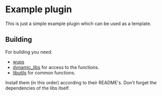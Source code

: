 # Example plugin

This is just a simple example plugin which can be used as a template.

## Building

For building you need: 
- [wups](https://github.com/Maschell/WiiUPluginSystem)
- [dynamic_libs](https://github.com/Maschell/dynamic_libs/tree/lib) for access to the functions.
- [libutils](https://github.com/Maschell/libutils) for common functions.

Install them (in this order) according to their README's. Don't forget the dependencies of the libs itself.